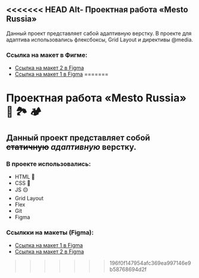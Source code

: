 <<<<<<< HEAD
Alt- Проектная работа «Mesto Russia»
------

Данный проект представляет сабой адаптивную верстку.
В проекте для адаптива использовались флексбоксы, Grid Layout и директивы @media.

### Ссылка на макет в Фигме:

* [Ссылка на макет 2 в Figma](https://www.figma.com/file/bjyvbKKJN2naO0ucURl2Z0/JavaScript.-Sprint-5?node-id=0%3A1)
* [Ссылка на макет 1 в Figma](https://www.figma.com/file/2cn9N9jSkmxD84oJik7xL7/JavaScript.-Sprint-4?node-id=28212%3A326)
=======
# Проектная работа «Mesto Russia» 🗻 🏞 🏕

## Данный проект представляет собой ~~статичную~~ *адаптивную* верстку.

### В проекте использовались: 
* HTML 🔴
* CSS 🔵
* JS 🟡
* Grid Layout
* Flex
* Git
* Figma

### Ссылкки на макеты (Figma):

* [Ссылка на макет 1 в Figma](https://www.figma.com/file/2cn9N9jSkmxD84oJik7xL7/JavaScript.-Sprint-4?node-id=28212%3A326)
* [Ссылка на макет 2 в Figma](https://www.figma.com/file/bjyvbKKJN2naO0ucURl2Z0/JavaScript.-Sprint-5?node-id=0%3A1)

>>>>>>> 196f0f147954afc369ea997146e9b58768694d2f
